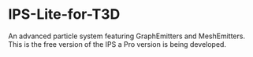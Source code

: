IPS-Lite-for-T3D
================

An advanced particle system featuring GraphEmitters and MeshEmitters. This is the free version of the IPS a Pro version is being developed.